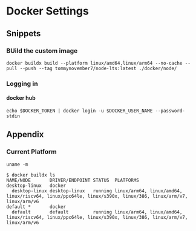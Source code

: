 # Docker Settings

## Snippets

### BUild the custom image

```shell
docker buildx build --platform linux/amd64,linux/arm64 --no-cache --pull --push --tag tommynovember7/node-lts:latest ./docker/node/
```

### Logging in

#### docker hub

```shell
echo $DOCKER_TOKEN | docker login -u $DOCKER_USER_NAME --password-stdin
```

## Appendix

### Current Platform

```shell
uname -m
```

```shell
$ docker buildx ls
NAME/NODE       DRIVER/ENDPOINT STATUS  PLATFORMS
desktop-linux   docker
  desktop-linux desktop-linux   running linux/arm64, linux/amd64, linux/riscv64, linux/ppc64le, linux/s390x, linux/386, linux/arm/v7, linux/arm/v6
default *       docker
  default       default         running linux/arm64, linux/amd64, linux/riscv64, linux/ppc64le, linux/s390x, linux/386, linux/arm/v7, linux/arm/v6
```
